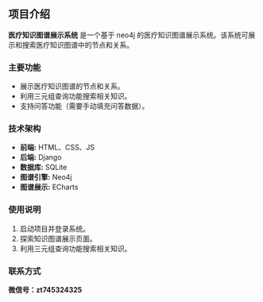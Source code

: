 ## 项目介绍

**医疗知识图谱展示系统** 是一个基于 neo4j 的医疗知识图谱展示系统。该系统可展示和搜索医疗知识图谱中的节点和关系。

### 主要功能

* 展示医疗知识图谱的节点和关系。
* 利用三元组查询功能搜索相关知识。
* 支持问答功能（需要手动填充问答数据）。

### 技术架构

* **前端:** HTML、CSS、JS
* **后端:** Django
* **数据库:** SQLite
* **图谱引擎:** Neo4j
* **图谱展示:** ECharts

### 使用说明

1. 启动项目并登录系统。
2. 探索知识图谱展示页面。
3. 利用三元组查询功能搜索相关知识。


### 联系方式

**微信号：zt745324325**